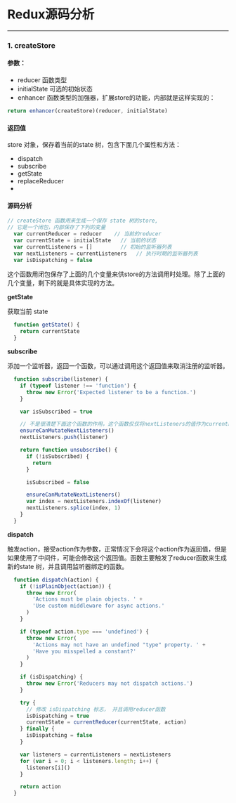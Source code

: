 # Redux源码分析
***

### 1. createStore
#### 参数：  
+ reducer  函数类型  
+ initialState 可选的初始状态
+ enhancer 函数类型的加强器，扩展store的功能，内部就是这样实现的：

```javascript	
return enhancer(createStore)(reducer, initialState)
```

#### 返回值
store 对象，保存着当前的state 树，包含下面几个属性和方法： 
+ dispatch
+ subscribe
+ getState
+ replaceReducer
+ [$$observable]: observable (这个不清楚，没研究过)


#### 源码分析

```javascript
// createStore 函数用来生成一个保存 state 树的store,
// 它是一个闭包，内部保存了下列的变量
  var currentReducer = reducer    // 当前的reducer
  var currentState = initialState   // 当前的状态
  var currentListeners = []         // 初始的监听器列表
  var nextListeners = currentListeners   // 执行时期的监听器列表
  var isDispatching = false
```

这个函数用闭包保存了上面的几个变量来供store的方法调用时处理。除了上面的几个变量，剩下的就是具体实现的方法。

**getState**

获取当前 state

```javascript
  function getState() {
    return currentState
  }
```

**subscribe**

添加一个监听器，返回一个函数，可以通过调用这个返回值来取消注册的监听器。

```javascript
  function subscribe(listener) {
    if (typeof listener !== 'function') {
      throw new Error('Expected listener to be a function.')
    }

    var isSubscribed = true

	// 不是很清楚下面这个函数的作用，这个函数仅仅将nextListeners的值作为currentListener 副本。
    ensureCanMutateNextListeners()
    nextListeners.push(listener)

    return function unsubscribe() {
      if (!isSubscribed) {
        return
      }

      isSubscribed = false

      ensureCanMutateNextListeners()
      var index = nextListeners.indexOf(listener)
      nextListeners.splice(index, 1)
    }
  }
```

**dispatch**

触发action，接受action作为参数，正常情况下会将这个action作为返回值，但是如果使用了中间件，可能会修改这个返回值。函数主要触发了reducer函数来生成新的state 树，并且调用监听器绑定的函数。

```javascript
  function dispatch(action) {
    if (!isPlainObject(action)) {
      throw new Error(
        'Actions must be plain objects. ' +
        'Use custom middleware for async actions.'
      )
    }

    if (typeof action.type === 'undefined') {
      throw new Error(
        'Actions may not have an undefined "type" property. ' +
        'Have you misspelled a constant?'
      )
    }

    if (isDispatching) {
      throw new Error('Reducers may not dispatch actions.')
    }

    try {
      // 修改 isDispatching 标志， 并且调用reducer函数
      isDispatching = true
      currentState = currentReducer(currentState, action)
    } finally {
      isDispatching = false
    }

    var listeners = currentListeners = nextListeners
    for (var i = 0; i < listeners.length; i++) {
      listeners[i]()
    }

    return action
  }
```